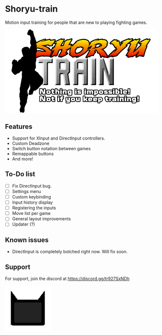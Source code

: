 
# Shoryu-train

Motion input training for people that are new to playing fighting games.



![Logo](https://github.com/r00tkitty/files/blob/main/branding/shoryutrain/shryu.png?raw=true)


## Features

- Support for XInput and DirectInput controllers.
- Custom Deadzone
- Switch button notation between games
- Remappable buttons
- And more!

## To-Do list
- [ ]  Fix DirectInput bug.
- [ ]  Settings menu
- [ ]  Custom keybinding
- [ ]  Input history display
- [ ]  Registering the inputs
- [ ]  Move list per game
- [ ]  General layout improvements
- [ ]  Updater (?)
## Known issues
- DirectInput is completely botched right now. Will fix soon.
## Support

For support, join the discord at https://discord.gg/tr927SxNDh

![Logo](https://github.com/r00tkitty/files/blob/main/branding/WhiskerVision.png?raw=true)

